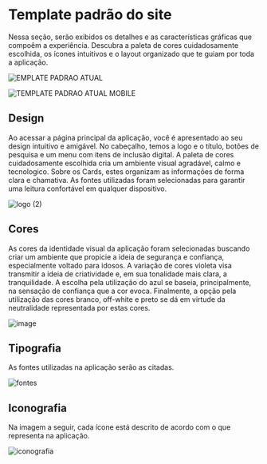 # Template padrão do site
Nessa seção, serão exibidos os detalhes e as características gráficas que compoêm a experiência. Descubra a paleta de cores cuidadosamente escolhida, os ícones intuitivos e o layout organizado que te guiam por toda a aplicação.

![EMPLATE PADRAO ATUAL](https://github.com/ICEI-PUC-Minas-PMV-SI/pmv-si-2024-1-pe1-t2-desinformacaodigital/assets/160979479/ad055639-032f-4f24-ba06-9b5d551c842f)

![TEMPLATE PADRAO ATUAL MOBILE](https://github.com/ICEI-PUC-Minas-PMV-SI/pmv-si-2024-1-pe1-t2-desinformacaodigital/assets/160979479/ab3f8991-a64f-44d0-a794-28a70edd73d6)




## Design

Ao acessar a página principal da aplicação, você é apresentado ao seu design intuitivo e amigável. No cabeçalho, temos a logo e o título, botões de pesquisa e um menu com itens de inclusão digital.
A paleta de cores cuidadosamente escolhida cria um ambiente visual agradável, calmo e tecnologico. Sobre os Cards, estes organizam as informações de forma clara e chamativa. As fontes utilizadas foram selecionadas para garantir uma leitura confortável em qualquer dispositivo.

![logo (2)](https://github.com/ICEI-PUC-Minas-PMV-SI/pmv-si-2024-1-pe1-t2-desinformacaodigital/assets/160187639/b7c8e961-268c-4c20-a584-9b238412c17c)



## Cores

As cores da identidade visual da aplicação foram selecionadas buscando criar um ambiente que propicie a ideia de segurança e confiança, especialmente voltado para idosos. A variação de cores violeta visa transmitir a ideia de criatividade e, em sua tonalidade mais clara, a tranquilidade. A escolha pela utilização do azul se baseia, principalmente, na sensação de confiança que a cor evoca. Finalmente, a opção pela utilização das cores branco, off-white e preto se dá em virtude da neutralidade representada por estas cores.

![image](https://github.com/ICEI-PUC-Minas-PMV-SI/pmv-si-2024-1-pe1-t2-desinformacaodigital/assets/160979479/cad29228-8f32-432d-8c8e-fb41c3d61ccd)



## Tipografia

As fontes utilizadas na aplicação serão as citadas. 

![fontes](https://github.com/ICEI-PUC-Minas-PMV-SI/pmv-si-2024-1-pe1-t2-desinformacaodigital/assets/160979479/2a0744cd-0236-431d-b6f7-8c3ed84501fd)


## Iconografia

Na imagem a seguir, cada ícone está descrito de acordo com o que representa na aplicação.

![iconografia](https://github.com/ICEI-PUC-Minas-PMV-SI/pmv-si-2024-1-pe1-t2-desinformacaodigital/assets/161175013/cbad7588-833e-4071-8bcb-7f2b838582f3)
